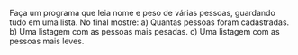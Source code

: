 Faça um programa que leia nome e peso de várias pessoas, guardando tudo em uma lista.
No final mostre:
a) Quantas pessoas foram cadastradas.
b) Uma listagem com as pessoas mais pesadas.
c) Uma listagem com as pessoas mais leves.